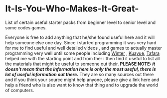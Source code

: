 # It-Is-You-Who-Makes-It-Great-
List of certain useful starter packs from beginner level to senior level and some codes games.

Everyone is free to add anything that he/she found useful here and it will help someone else one day.
Since i started programming it was very hard for me to find useful and well detailed videos , and games to actually master 
programming very well until some people including [Winter](https://github.com/Sierra007117) , [Kuayue](https://github.com/Sierra007117), [Tafara](https://github.com/TafaraLanka) helped me with the starting point and from ther i then find it useful to list all the materials that might be useful to someone out their. <b>PLEASE NOTE:<i> it doesn't mean that the information here is only the most useful, there is lot of useful information out there.</i></b> They are so many sources out there and if you think your source might help anyone, please give a link here  and help a friend who is also want to know that thing and to upgrade the world of computers. 